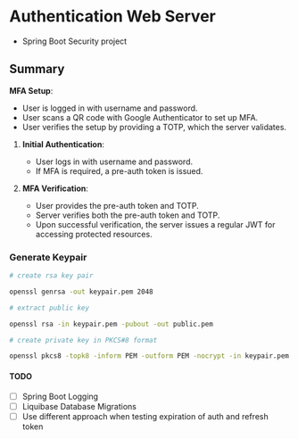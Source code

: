 # Authentication Web Server

- Spring Boot Security project

## Summary

**MFA Setup**:

- User is logged in with username and password.
- User scans a QR code with Google Authenticator to set up MFA.
- User verifies the setup by providing a TOTP, which the server validates.

1. **Initial Authentication**:
   - User logs in with username and password.
   - If MFA is required, a pre-auth token is issued.

2. **MFA Verification**:
   - User provides the pre-auth token and TOTP.
   - Server verifies both the pre-auth token and TOTP.
   - Upon successful verification, the server issues a regular JWT for accessing protected
     resources.

### Generate Keypair

```bash
# create rsa key pair

openssl genrsa -out keypair.pem 2048
```

```bash
# extract public key

openssl rsa -in keypair.pem -pubout -out public.pem
```

```bash
# create private key in PKCS#8 format

openssl pkcs8 -topk8 -inform PEM -outform PEM -nocrypt -in keypair.pem -out private.pem
```

#### TODO

- [ ] Spring Boot Logging
- [ ] Liquibase Database Migrations
- [ ] Use different approach when testing expiration of auth and refresh token
